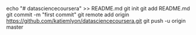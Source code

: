 echo "# datasciencecoursera" >> README.md
git init
git add README.md
git commit -m "first commit"
git remote add origin https://github.com/katiemlyon/datasciencecoursera.git
git push -u origin master
